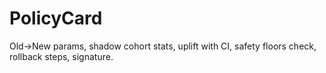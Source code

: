 # PolicyCard

Old→New params, shadow cohort stats, uplift with CI, safety floors check, rollback steps, signature.

